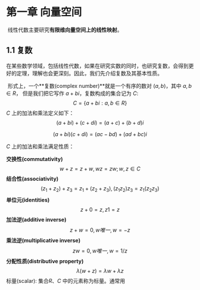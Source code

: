 # 第一章 向量空间

​	线性代数主要研究**有限维向量空间上的线性映射**。

## 1.1 复数

​	在某些数学领域，包括线性代数，如果在研究实数的同时，也研究复数，会得到更好的定理，理解也会更深刻。因此，我们先介绍复数及其基本性质。

​	形式上，一个**复数(complex number)**就是一个有序的数对 $(a,b)$，其中 $a,b \in R$， 但是我们把它写作 $a+bi$，复数构成的集合记为 $C$:
$$
C = \{a + bi: a,b \in R\}
$$
$C$ 上的加法和乘法定义如下：
$$
(a+bi) + (c+di) = (a+c) + (b+d)i
$$

$$
(a+bi)(c+di) = (ac-bd)+(ad+bc)i
$$

$C$ 上的加法和乘法满足性质：

**交换性(commutativity)**
$$
w+z = z+w,wz=zw;w,z \in C
$$
**结合性(associativity)**
$$
(z_1+z_2)+z_3 = z_1+(z_2+z_3),(z_1z_2)z_3 = z_1(z_2z_3)
$$
**单位元(identities)**
$$
z+0=z,z1=z
$$
**加法逆(additive inverse)**
$$
z+w=0,w唯一,w=-z
$$
**乘法逆(multiplicative inverse)**
$$
zw=0,w唯一,w=1/z
$$
**分配性质(distributive property)**
$$
\lambda(w+z) = \lambda w + \lambda z
$$
标量(scalar): 集合$R$、$C$ 中的元素称为标量。通常用